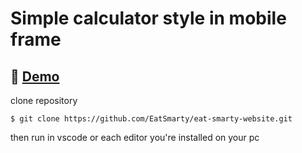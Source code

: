 # Simple calculator style in mobile frame

## 🔴 [Demo](https://oncode-frontend.github.io/calculator-ip-mobile-frame/)

clone repository
```
$ git clone https://github.com/EatSmarty/eat-smarty-website.git
```

then run in vscode or each editor you're installed on your pc
